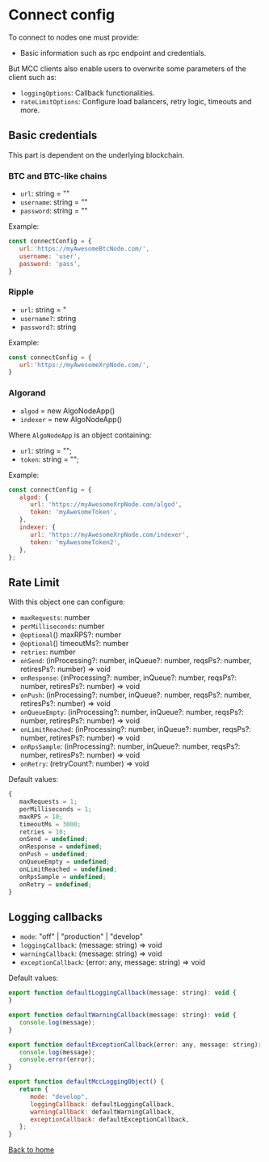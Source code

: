 # Connect config

To connect to nodes one must provide:

- Basic information such as rpc endpoint and credentials.

But MCC clients also enable users to overwrite some parameters of the client such as:

- ``loggingOptions``: Callback functionalities.
- ``rateLimitOptions``: Configure load balancers, retry logic, timeouts and more.

## Basic credentials

This part is dependent on the underlying blockchain.

### BTC and BTC-like chains

- ``url``: string = ""
- ``username``: string = ""
- ``password``: string = ""

Example:

``` javascript
const connectConfig = {
   url:'https://myAwesomeBtcNode.com/',
   username: 'user',
   password: 'pass',
}
```

### Ripple

- ``url``: string = "
- ``username?``: string
- ``password?``: string

Example:

```javascript
const connectConfig = {
   url:'https://myAwesomeXrpNode.com/',
}
```

### Algorand

- ``algod`` = new AlgoNodeApp()
- ``indexer`` = new AlgoNodeApp()

Where ``AlgoNodeApp`` is an object containing:

- ``url``: string = "";
- ``token``: string = "";

Example:

``` javascript
const connectConfig = {
   algod: {
      url: 'https://myAwesomeXrpNode.com/algod',
      token: 'myAwesomeToken',
   },
   indexer: {
      url: 'https://myAwesomeXrpNode.com/indexer',
      token: 'myAwesomeToken2',
   },
};
```

## Rate Limit

With this object one can configure:

- ``maxRequests``: number
- ``perMilliseconds``: number
- ``@optional``() maxRPS?: number
- ``@optional``() timeoutMs?: number
- ``retries``: number
- ``onSend``: (inProcessing?: number, inQueue?: number, reqsPs?: number, retiresPs?: number) => void
- ``onResponse``: (inProcessing?: number, inQueue?: number, reqsPs?: number, retiresPs?: number) => void
- ``onPush``: (inProcessing?: number, inQueue?: number, reqsPs?: number, retiresPs?: number) => void
- ``onQueueEmpty``: (inProcessing?: number, inQueue?: number, reqsPs?: number, retiresPs?: number) => void
- ``onLimitReached``: (inProcessing?: number, inQueue?: number, reqsPs?: number, retiresPs?: number) => void
- ``onRpsSample``: (inProcessing?: number, inQueue?: number, reqsPs?: number, retiresPs?: number) => void
- ``onRetry``: (retryCount?: number) => void

Default values:

``` javascript
{
   maxRequests = 1;
   perMilliseconds = 1;
   maxRPS = 10;
   timeoutMs = 3000;
   retries = 10;
   onSend = undefined;
   onResponse = undefined;
   onPush = undefined;
   onQueueEmpty = undefined;
   onLimitReached = undefined;
   onRpsSample = undefined;
   onRetry = undefined;
}
```

## Logging callbacks

- ``mode``: "off" | "production" | "develop"
- ``loggingCallback``: (message: string) => void
- ``warningCallback``: (message: string) => void
- ``exceptionCallback``: (error: any, message: string) => void

Default values:

``` javascript
export function defaultLoggingCallback(message: string): void {
}

export function defaultWarningCallback(message: string): void {
   console.log(message);
}

export function defaultExceptionCallback(error: any, message: string): void {
   console.log(message);
   console.error(error);
}

export function defaultMccLoggingObject() {
   return {
      mode: "develop",
      loggingCallback: defaultLoggingCallback,
      warningCallback: defaultWarningCallback,
      exceptionCallback: defaultExceptionCallback,
   };
}
```

[Back to home](README.md)
